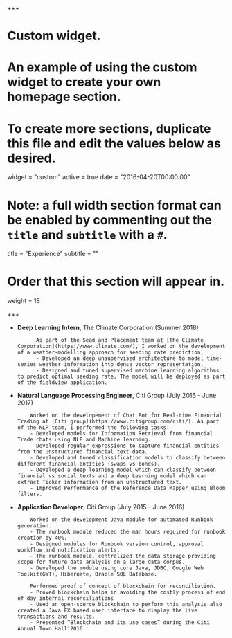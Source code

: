+++
# Custom widget.
# An example of using the custom widget to create your own homepage section.
# To create more sections, duplicate this file and edit the values below as desired.
widget = "custom"
active = true
date = "2016-04-20T00:00:00"

# Note: a full width section format can be enabled by commenting out the `title` and `subtitle` with a `#`.
title = "Experience"
subtitle = ""

# Order that this section will appear in.
weight = 18

+++

- **Deep Learning Intern**, The Climate Corporation (Summer 2018)

	        As part of the Sead and Placement team at [The Climate Corporation](https://www.climate.com/), I worked on the development  of a weather-modelling approach for seeding rate prediction.
	        - Developed an deep unsupervised architecture to model time-series weather information into dense vector representation. 
	        - Designed and tuned supervised machine learning algorithms to predict optimal seeding rate. The model will be deployed as part of the fieldview application.
  
- **Natural Language Processing Engineer**, Citi Group (July 2016 - June 2017)

          Worked on the developement of Chat Bot for Real-time Financial Trading at [Citi group](https://www.citigroup.com/citi/). As part of the NLP team, I performed the following tasks:
          - Developed models for Information Retrieval from financial Trade chats using NLP and Machine learning.
          - Developed regular expressions to capture financial entities from the unstructured financial text data.
          - Developed and tuned classification models to classify between different financial entities (swaps vs bonds).
          - Developed a deep learning model which can classify between financial vs social texts and a deep Learning model which can extract Ticker information from an unstructured text.
          - Improved Performance of the Reference Data Mapper using Bloom filters.
          
   
- **Application Developer**, Citi Group (July 2015 - June 2016)

          Worked on the development Java module for automated Runbook generation.
          -	The runbook module reduced the man hours required for runbook creation by 40%.
          -	Designed modules for Runbook version control, approval workflow and notification alerts.
          -	The runbook module, centralized the data storage providing scope for future data analysis on a large data corpus.
          -	Developed the module using core Java, JDBC, Google Web Toolkit(GWT), Hibernate, Oracle SQL Database.
   
          Performed proof of concept of blockchain for reconciliation.
          -	Proved blockchain helps in avoiding the costly process of end of day internal reconciliations
          -	Used an open-source blockchain to perform this analysis also created a Java FX based user interface to display the live transactions and results.
          -	Presented “Blockchain and its use cases” during the Citi Annual Town Hall’2016.

          

